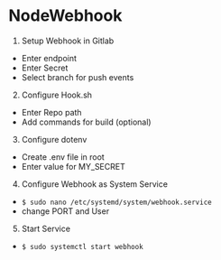# NodeWebhook

 

1. Setup Webhook in Gitlab 
*  Enter endpoint
*  Enter Secret 
*  Select branch for push events

2. Configure Hook.sh
*  Enter Repo path 
*  Add commands for build (optional)

3. Configure dotenv
*  Create .env file in root 
*  Enter value for MY_SECRET

4. Configure Webhook as System Service
* `$ sudo nano /etc/systemd/system/webhook.service`
* change PORT and User

5. Start Service 
*  `$ sudo systemctl start webhook`